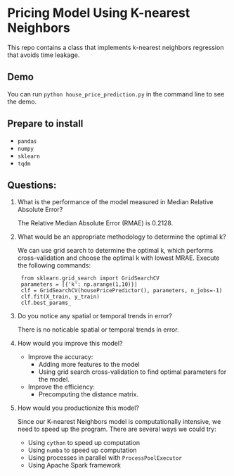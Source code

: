 Pricing Model Using K-nearest Neighbors
==

This repo contains a class that implements k-nearest neighbors regression that avoids time leakage. 
## Demo
You can run `python house_price_prediction.py` in the command line to see the demo.

## Prepare to install
+ `pandas`
+ `numpy`
+ `sklearn`
+ `tqdm`

## Questions:

1. What is the performance of the model measured in Median Relative Absolute Error?

	The Relative Median Absolute Error (RMAE) is 0.2128.

2. What would be an appropriate methodology to determine the optimal k?

	We can use grid search to determine the optimal k, which performs cross-validation and choose the optimal k with lowest MRAE. Execute the following commands:

	```
     from sklearn.grid_search import GridSearchCV
     parameters = [{'k': np.arange(1,10)}]
     clf = GridSearchCV(housePricePredictor(), parameters, n_jobs=-1)
     clf.fit(X_train, y_train)
     clf.best_params_
	```

3. Do you notice any spatial or temporal trends in error?
	
	There is no noticable spatial or temporal trends in error.

4. How would you improve this model?
	+ Improve the accuracy:
		+ Adding more features to the model
		+ Using grid search cross-validation to find optimal parameters for the model.
	+ Improve the efficiency: 
		+ Precomputing the distance matrix. 	
5. How would you productionize this model?

	Since our K-nearest Neighbors model is computationally intensive, we need to speed up the program. There are several ways we could try:
	+ Using `cython` to speed up computation
	+ Using `numba` to speed up computation
	+ Using processes in parallel with `ProcessPoolExecutor`
	+ Using Apache Spark framework